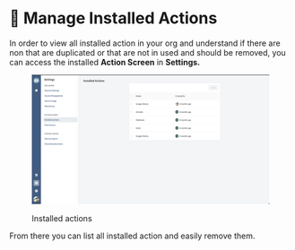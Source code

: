 # 💼 Manage Installed Actions

In order to view all installed action in your org and understand if there are non that are duplicated or that are not in used and should be removed, you can access the installed **Action Screen** in **Settings.**

<figure><img src="../.gitbook/assets/image (1) (1) (1).png" alt=""><figcaption><p>Installed actions</p></figcaption></figure>

From there you can list all installed action and easily remove them.
